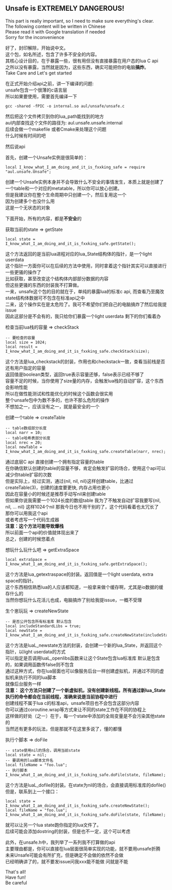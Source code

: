 ## Unsafe is EXTREMELY DANGEROUS!

This part is really important, so I need to make sure everything's clear.<br />
The following content will be written in Chinese<br />
Please read it with Google translation if needed<br />
Sorry for the inconvenience<br />

好了，封印解除，开始说中文。<br />
这个包，如名所述，包含了许多不安全的内容。<br />
其核心设计目的，在于暴露一些，很有用但没有直接暴露在用户态的lua C api<br />
之所以没有暴露，当然就是因为，这些东西，确实可能把你的电脑<b>搞炸</b>。<br />
Take Care and Let's get started<br />

在正式开始介绍api之前，讲一下编译的问题:<br />
unsafe包含一个很薄的c语言层<br />
所以如果要使用，需要首先编译一下<br />

    gcc -shared -fPIC -o internal.so aul/unsafe/unsafe.c

然后把这个文件拷贝到你的lua_path能找到的地方<br />
aul内部查找这个文件的路径为: aul.unsafe.unsafe.internal<br />
后续会做一个makefile 或者Cmake来处理这个问题<br />
什么时候有时间的吧<br />

然后说api<br />

首先，创建一个Unsafe实例是很简单的：

    local I_know_what_I_am_doing_and_it_is_fxxking_safe = require "aul.unsafe.Unsafe";

创建一个Unsafe实例本身并不会导致什么不安全的事情发生，本质上就是创建了一个table和一个对应的metatable，所以你可以放心创建。<br />
但是我建议你在整个生命周期中只创建一个，然后复用这一个<br />
因为创建多个也没什么用<br />
这是一个无状态的对象<br />

下面开始，所有的内容，都是<b>不安全</b>的<br />

获取当前的state => getState

    local state = I_know_what_I_am_doing_and_it_is_fxxking_safe.getState();

这个方法返回的是当前lua进程对应的lua_State结构体的指针，是一个light userdata<br />
这个指针一方面你可以在后续的方法中使用，同时拿着这个指针其实可以直接进行一些更骚的操作了<br />
比如获取，甚至改变这个结构体内部部分数据的内容<br />
但这些更骚的东西的封装我不打算做。<br />
一来，unsafe这个包的目的就在于，单纯的暴露lua的标准c api, 而查看乃至魔改state结构体数据可不包含在标准api之中<br />
二来，这个操作实在是太危险了。我可不希望你们把自己的电脑搞炸了然后给我提issue<br />
因此这部分是不会有的，我只给你们暴露一个light userdata 剩下的你们看着办<br />

检查当前lua栈的容量 => checkStack

    -- 要检查的容量
    local size = 1024;
    local result = I_know_what_I_am_doing_and_it_is_fxxking_safe.checkStack(size);

这个方法是lua_checkstack的封装，作用也和checkstack一致，查看当前栈是否还有用户指定的容量<br />
返回值是boolean类型，返回true表示容量还够，false表示已经不够了<br />
容量不足的时候，当你使用了size量的内存，会触发lua栈的自动扩容，这个东西会影响性能<br />
所以在做性能测试和性能优化的时候这个函数会很实用<br />
整个unsafe包中为数不多的，也许不那么危险的操作<br />
不想加之一，应该没有之一，就是最安全的一个<br />

创建一个table => createTable

    -- table数组部分长度
    local narr = 10;
    -- table哈希表部分长度
    local nrec = 20;
    local newTable = I_know_what_I_am_doing_and_it_is_fxxking_safe.createTable(narr, nrec);

通过底层C api 直接创建一个拥有指定容量的table<br />
在你确信默认创建的table的容量不够，肯定会触发扩容的场合，使用这个api可以减少你table扩容的次数<br />
但是实际上，经过实测，通过{nil, nil, nil}这样创建table，比通过createTable(3)，创建的速度要更快, 内存占用也更小<br />
因此在容量小的时候还是推荐手动写nil来创建table<br />
但如果你说我需要一个1024长度的数组table 我为了不触发自动扩容我要写{nil, nil, ... nil} 这样1024个nil 那我今日也不用干别的了，这个代码看着也太冗长了<br />
那你可以用我这个api<br />
或者考虑写一个代码生成器<br />
<b>注意：这个方法可能导致爆栈</b><br />
所以前面一个api的价值就体现出来了<br />
总之，创建的时候悠着点<br />

想玩什么玩什么吧 => getExtraSpace

    local extraSpace = I_know_what_I_am_doing_and_it_is_fxxking_safe.getExtraSpace();

这个方法是lua_getextraspace的封装。返回值是一个light userdata, extra space的指针。<br />
这个东西相信熟悉lua的人应该都知道，一般拿来做个缓存啊，尤其是io数据的缓存什么的<br />
当然你想玩什么花活儿也成，电脑搞炸了别给我提issue，一概不受理<br />

生个崽玩玩 => createNewState

    -- 是否公开包含所有标准库 默认包含
    local includeStandardLibs = true;
    local newState = I_know_what_I_am_doing_and_it_is_fxxking_safe.createNewState(includeStandardLibs);

这个方法是luaL_newstate方法的封装，会创建一个新的lua_State，并返回这个指针，以light userdata的方式<br />
可以指定是否调用luaL_openlibs函数来让这个State包含lua标准库 默认是包含的，如果调用函数传false则不包含<br />
通过这种方式，你在lua层面也可以像服务后台一样创建虚拟机，并通过不同的虚拟机来执行不同的lua脚本<br />
就像后台服务一样<br />
<b>注意： 这个方法只创建了一个新虚拟机，没有创建新线程。所有通过新lua_State执行的命令都会在当前线程，准确来说是当前协程中进行</b><br />
创建线程不属于lua c的标准api，unsafe项目也不会包含这部分内容<br />
你可以通过coroutine.wrap等方式来让不同的state工作在不同的协程上<br />
这样做的好处（之一）在于，每一个state中添加的全局变量是不会污染其他state的<br />
当然还有更多的玩法，但是那就不在这里多说了，懂的都懂<br />

执行个脚本 => doFile

    -- state使用nil的场合，调用当前state
    local state = nil;
    -- 要调用的lua脚本文件名
    local fileName = "foo.lua";
    -- 执行脚本
    I_know_what_I_am_doing_and_it_is_fxxking_safe.doFile(state, fileName);

这个方法是luaL_dofile的封装。在state为nil的场合，会直接调用标准库的dofile()<br />
但是，联系到上一个接口：

    local state = I_know_what_I_am_doing_and_it_is_fxxking_safe.createNewState();
    local fileName = "foo.lua";
    I_know_what_I_am_doing_and_it_is_fxxking_safe.doFile(state, fileName);

就可以让另一个lua state跑你指定的lua文件了。<br />
后续可能会添加dostring的封装，但是也不一定，这个可以考虑<br />

此外，在unsafe.h中，我列举了一系列我不打算做的api<br />
主要理由都是，你可以直接在lua层面很简单实现的功能，就不要用unsafe折腾<br />
未来Unsafe可能会有所扩充，但是确定不会做的依然不会做<br />
已经明确讲了的，就不要发issue问我xxx能不能做 问就是不能<br />

That's all!<br />
Have fun!<br />
Be careful<br />
